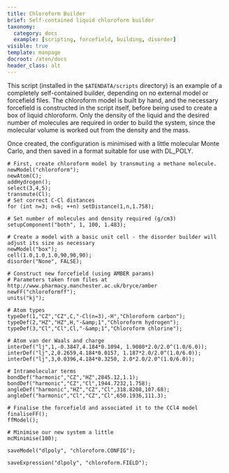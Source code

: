```yaml
---
title: Chloroform Builder
brief: Self-contained liquid chloroform builder
taxonomy:
  category: docs
  example: [scripting, forcefield, building, disorder]
visible: true
template: manpage
docroot: /aten/docs
header_class: alt
---
```


This script (installed in the `$ATENDATA/scripts` directory) is an example of a completely self-contained builder, depending on no external model or forcefield files. The chloroform model is built by hand, and the necessary forcefield is constructed in the script itself, before being used to create a box of liquid chloroform. Only the density of the liquid and the desired number of molecules are required in order to build the system, since the molecular volume is worked out from the density and the mass.

Once created, the configuration is minimised with a little molecular Monte Carlo, and then saved in a format suitable for use with DL_POLY.

```
# First, create chloroform model by transmuting a methane molecule.
newModel("chloroform");
newAtom(C);
addHydrogen();
select(3,4,5);
transmute(Cl);
# Set correct C-Cl distances
for (int n=3; n<6; ++n) setDistance(1,n,1.758);

# Set number of molecules and density required (g/cm3)
setupComponent("both", 1, 100, 1.483);

# Create a model with a basic unit cell - the disorder builder will adjust its size as necessary
newModel("box");
cell(1.0,1.0,1.0,90,90,90);
disorder("None", FALSE);

# Construct new forcefield (using AMBER params)
# Parameters taken from files at http://www.pharmacy.manchester.ac.uk/bryce/amber
newFF("chloroformff");
units("kj");

# Atom types
typeDef(1,"CZ","CZ",C,"-Cl(n=3),-H","Chloroform carbon");
typeDef(2,"HZ","HZ",H,"-&amp;1","Chloroform hydrogen");
typeDef(3,"Cl","Cl",Cl,"-&amp;1","Chloroform chlorine");

# Atom van der Waals and charge
interDef("lj",1,-0.3847,4.184*0.1094, 1.9080*2.0/2.0^(1.0/6.0));
interDef("lj",2,0.2659,4.184*0.0157, 1.187*2.0/2.0^(1.0/6.0));
interDef("lj",3,0.0396,4.184*0.3250, 2.0*2.0/2.0^(1.0/6.0));

# Intramolecular terms
bondDef("harmonic","CZ","HZ",2845.12,1.1);
bondDef("harmonic","CZ","Cl",1944.7232,1.758);
angleDef("harmonic","HZ","CZ","Cl",318.8208,107.68);
angleDef("harmonic","Cl","CZ","Cl",650.1936,111.3);

# Finalise the forcefield and associated it to the CCl4 model
finaliseFF();
ffModel();

# Minimise our new system a little
mcMinimise(100);

saveModel("dlpoly", "chloroform.CONFIG");

saveExpression("dlpoly", "chloroform.FIELD");
```


